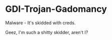 # GDI-Trojan-Gadomancy

Malware - It's skidded with creds.




Geez, I'm such a shitty skidder, aren't I?
